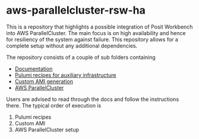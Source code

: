 # aws-parallelcluster-rsw-ha

This is a repository that highlights a possible integration of Posit Workbench into AWS ParallelCluster. The main focus is on high availability and hence for resiliency of the system against failure. This repository allows for a complete setup without any additional dependencies.

The repository consists of a couple of sub folders containing

-   [Documentation](https://sol-eng.github.io/aws-parallelcluster-rsw-ha/)
-   [Pulumi recipes for auxiliary infrastructure](pulumi/)
-   [Custom AMI generation](image/)
-   [AWS ParallelCluster](parallelcluster/)

Users are advised to read through the docs and follow the instructions there. The typical order of execution is

1.  Pulumi recipes
2.  Custom AMI
3.  AWS ParallelCluster setup
